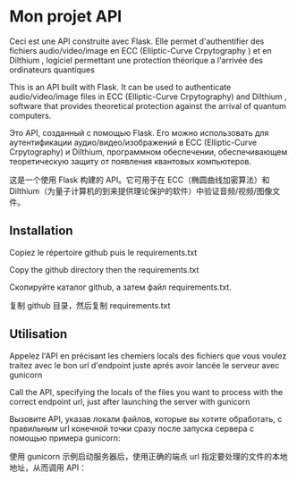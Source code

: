 # Mon projet API

Ceci est une API construite avec Flask. Elle permet d'authentifier des fichiers audio/video/image en ECC (Elliptic-Curve Crpytography ) et en Dilthium , logiciel permettant une protection théorique a l'arrivée des ordinateurs quantiques

This is an API built with Flask. It can be used to authenticate audio/video/image files in ECC (Elliptic-Curve Crpytography) and Dilthium , software that provides theoretical protection against the arrival of quantum computers.

Это API, созданный с помощью Flask. Его можно использовать для аутентификации аудио/видео/изображений в ECC (Elliptic-Curve Crpytography) и Dilthium, программном обеспечении, обеспечивающем теоретическую защиту от появления квантовых компьютеров.

这是一个使用 Flask 构建的 API。它可用于在 ECC（椭圆曲线加密算法）和 Dilthium（为量子计算机的到来提供理论保护的软件）中验证音频/视频/图像文件。


## Installation

Copiez le répertoire github puis le requirements.txt 

Copy the github directory then the requirements.txt

Скопируйте каталог github, а затем файл requirements.txt.

复制 github 目录，然后复制 requirements.txt

## Utilisation

Appelez l'API en précisant les chemiers locals des fichiers que vous voulez traitez avec le bon url d'endpoint juste aprés avoir lancée le serveur avec gunicorn 


Call the API, specifying the locals of the files you want to process with the correct endpoint url, just after launching the server with gunicorn 


Вызовите API, указав локали файлов, которые вы хотите обработать, с правильным url конечной точки сразу после запуска сервера с помощью примера gunicorn:


使用 gunicorn 示例启动服务器后，使用正确的端点 url 指定要处理的文件的本地地址，从而调用 API：

